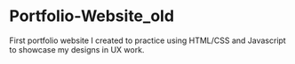 # Portfolio-Website_old
First portfolio website I created to practice using HTML/CSS and Javascript to showcase my designs in UX work.
